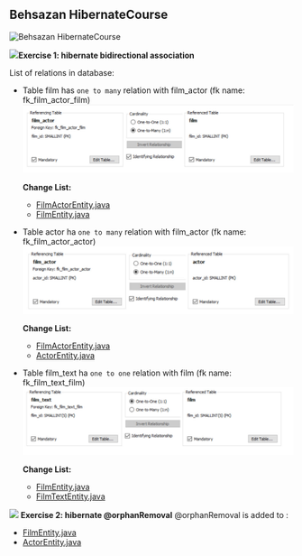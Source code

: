 ## Behsazan HibernateCourse
![Behsazan HibernateCourse](https://hibernate.org/images/hibernate-logo.svg)

![](https://cdn-icons-png.flaticon.com/128/2113/2113824.png)**Exercise 1:  hibernate bidirectional association**

List of relations in database:

- Table film has `one to many` relation with  film_actor (fk name: fk_film_actor_film)
        ![film_actor_film](https://github.com/hanabizhani/HibernateCourse/blob/main/sakila-db/relations/film_actor_film.jpg?raw=true)

  **Change List:**
  - [FilmActorEntity.java](https://github.com/hanabizhani/HibernateCourse/blob/main/spring-boot-hibernate/src/main/java/com/sematec/model/FilmActorEntity.java)
  - [FilmEntity.java](https://github.com/hanabizhani/HibernateCourse/blob/main/spring-boot-hibernate/src/main/java/com/sematec/model/FilmEntity.java)



- Table actor ha `one to many` relation with  film_actor (fk name: fk_film_actor_actor)
  ![film_actor_actor](https://github.com/hanabizhani/HibernateCourse/blob/main/sakila-db/relations/film_actor_actor.jpg?raw=true)

  **Change List:**
  - [FilmActorEntity.java](https://github.com/hanabizhani/HibernateCourse/blob/main/spring-boot-hibernate/src/main/java/com/sematec/model/FilmActorEntity.java)
  - [ActorEntity.java](https://github.com/hanabizhani/HibernateCourse/blob/main/spring-boot-hibernate/src/main/java/com/sematec/model/ActorEntity.java)

- Table film_text ha `one to one` relation with  film (fk name: fk_film_text_film)
  ![film_text_film](https://github.com/hanabizhani/HibernateCourse/blob/main/sakila-db/relations/film_text_film.jpg?raw=true)

  **Change List:**
  - [FilmEntity.java](https://github.com/hanabizhani/HibernateCourse/blob/main/spring-boot-hibernate/src/main/java/com/sematec/model/FilmEntity.java)
  - [FilmTextEntity.java](https://github.com/hanabizhani/HibernateCourse/blob/main/spring-boot-hibernate/src/main/java/com/sematec/model/FilmTextEntity.java)



![](https://cdn-icons-png.flaticon.com/128/2113/2113824.png) **Exercise 2:  hibernate @orphanRemoval**
@orphanRemoval is added to :
- [FilmEntity.java](https://github.com/hanabizhani/HibernateCourse/blob/main/spring-boot-hibernate/src/main/java/com/sematec/model/FilmEntity.java)
- [ActorEntity.java](https://github.com/hanabizhani/HibernateCourse/blob/main/spring-boot-hibernate/src/main/java/com/sematec/model/ActorEntity.java)

